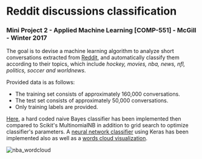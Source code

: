 # Reddit discussions classification

### Mini Project 2 - Applied Machine Learning [COMP-551] - McGill - Winter 2017

The goal is to devise a machine learning algorithm to analyze short conversations extracted from [Reddit](https://www.reddit.com/), and automatically classify them according to their topics, which include _hockey, movies, nba, news, nfl, politics, soccer and worldnews_.<br>

Provided data is as follows: 
 - The training set consists of approximately 160,000 conversations. 
 - The test set consists of approximately 50,000 conversations. 
 - Only training labels are provided.<br>
 
 [Here](Project_2_Reddit_discussions_classification_NB.ipynb), a hard coded naive Bayes classifier has been implemented then compared to Scikit's MultinomialNB in addition to grid search to optimize classifier's parameters. A [neural network classifier](Classification_using_Keras.ipynb) using Keras has been implemented also as well as a [words cloud visualization](WordClouds.ipynb).
 
 ![nba_wordcloud](https://user-images.githubusercontent.com/44270915/47312701-0a43cd00-d60b-11e8-80ca-9ea711f53d19.png)
